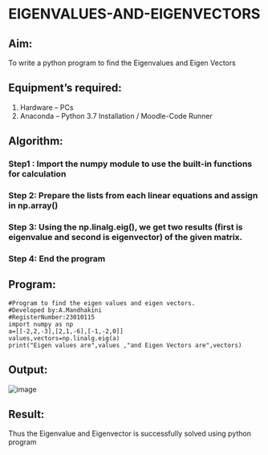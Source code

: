# EIGENVALUES-AND-EIGENVECTORS
## Aim:
To write a python program to find the Eigenvalues and Eigen Vectors
## Equipment’s required:
1. 	Hardware – PCs
2. 	Anaconda – Python 3.7 Installation / Moodle-Code Runner
## Algorithm:
### Step1 : Import the numpy module to use the built-in functions for calculation
### Step 2: Prepare the lists from each linear equations and assign in np.array()
### Step 3: Using the np.linalg.eig(),  we get two results (first is eigenvalue and second is eigenvector) of the given matrix.
### Step 4: End the program

## Program:
~~~
#Program to find the eigen values and eigen vectors.
#Developed by:A.Mandhakini
#RegisterNumber:23010115
import numpy as np
a=[[-2,2,-3],[2,1,-6],[-1,-2,0]]
values,vectors=np.linalg.eig(a)
print("Eigen values are",values ,"and Eigen Vectors are",vectors)
~~~

## Output:
![image](https://github.com/MandhakiniA/EIGENVALUES-AND-EIGENVECTORS/assets/150005194/cc65ffe2-bca9-49a6-9fb4-5eba74d7c348)

## Result:
Thus the Eigenvalue and Eigenvector is successfully solved using python program
